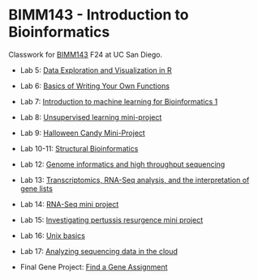 # BIMM143 - Introduction to Bioinformatics
Classwork for [BIMM143](https://bioboot.github.io/bimm143_F24/) F24 at UC San Diego.


- Lab 5: [Data Exploration and Visualization in R](https://github.com/Pam216-creator/bimm143/blob/main/class05/class05.md)
  
- Lab 6: [Basics of Writing Your Own Functions](https://production-gradescope-uploads.s3-us-west-2.amazonaws.com/uploads/pdf_attachment/file/173593519/HW-Class-6--R-Functions-.pdf?X-Amz-Algorithm=AWS4-HMAC-SHA256&X-Amz-Credential=ASIAV45MPIOWR56EPIPD%2F20241203%2Fus-west-2%2Fs3%2Faws4_request&X-Amz-Date=20241203T200434Z&X-Amz-Expires=10800&X-Amz-Security-Token=IQoJb3JpZ2luX2VjEDMaCXVzLXdlc3QtMiJIMEYCIQDYOk%2F1G0RPrvGWNCm3KIhka1BennZETnFDaLccp7mEJQIhAIIys2MDuc%2FmR5IUAjK1Niv3q5PLXN7s3Q6mPfsEPsRtKsQFCNz%2F%2F%2F%2F%2F%2F%2F%2F%2F%2FwEQABoMNDA1Njk5MjQ5MDY5Igx31WFt2SV7yepkGPYqmAU%2Fq1uAxWEAY%2FwBuV1pNVfMFHJHTWqzlAZWu2%2B2AYgDKqkyLycAfgc%2FHSS%2BKxeJz6Id2nSlk%2Fl3SOeIEgmFcLnm%2B5pSwD8n8R1Nr6U6h02jwJMb%2BtSt9IsPKg6KDn%2BdXTuL3lZpIiq7%2Bfe%2FZbvheprabbndKbkGOXPb3sLyNKVy0mM2XqXAV34h4UeJDbryhzGzN0DPc%2BjJnbyivJ3XemFMw2o0JBItoCf7K6Oyg%2BkF0WxWaPNK2iwTIlkiuRVK99in7F0B7%2Be6oDyzpmCyHK%2FhKxsXYUkyOhZKIKd1FzWM8YqxVEaRcTFkiWWSe%2FdxKZmGZqBSJ2oKZvDWcy9v94h%2FbHYFYEFZv9hGD%2F036iFPGcLFdpZSPtiknj8tNlAzu5XzWEVmGoVYmVg6F28m1jfcruS9DpUu%2Biood%2B5Q3v5coChTykyr61kdJBZkRyeGFCYrTZrB7FmGrGGzuMo2fvbiNuoefN6kpaWjTdpX6SSzXF2yNMHG1AdrTl93UPoRXe13E5ol13TTunnxu0PKPP96oGzp6kekrCM4U7%2FqFu6uTCPwqEiOttOGkkYZtmRqrz%2BUBUBhrodrAM8jV0jGiTkPV33WryI50yE%2BekPu1V2BkfSbNObUSoM06txPowzFTCBeTWQCFh0jWHHBTuhjw8KwdBhVmEVoe0%2FXR11DxJFXXyD0QFT3%2FDBnHL2vJwudSRdiKL8NUK4e1MDBGfbj4Pt9MdzCmf7Vu8GgNV3kycv70rp53pJoC0ssJREbD%2Ftnh9VivtA7966s%2Bz%2BL8wCUbIq0f2MoMtprYVkjsG3NQS7BuTjIyjEjDVtEJVH2Peo7cWWTCBCpGuoiRjZAFA7VnQtSjtKrTfBa%2F%2FBsaw1nw%2Bj6q9sOeWshIMtVMPKevboGOrABhiClnGOmN6NFeMM%2Bnmb5PHJdDmgEMcsAPxSiDCR%2BCyiQ%2Bs9qplAcdVtnh68FbIu0MUbej3Ascjxhp8VS1XG3mqotbc10gorUaRD1ySPGjuclZbygtqZLE0WxTbXvKuCsbGoLHO%2Flhuv1t5OvKdkF2JN1d4O0wzDig5kjNmsKUr22lRkZGCdt3ThmhJg6Pxzj1rwaFPMpmqJYJCNCvH1VCsGdDI92%2FOc1IuqR2iPBp98%3D&X-Amz-SignedHeaders=host&X-Amz-Signature=10fee33c2262fec126cc86f9210e566c9e44cd8935d6ff1c3b255b0f286d08e2)
  
- Lab 7: [Introduction to machine learning for Bioinformatics 1](https://production-gradescope-uploads.s3-us-west-2.amazonaws.com/uploads/pdf_attachment/file/173995757/Class-7-Lab.pdf?X-Amz-Algorithm=AWS4-HMAC-SHA256&X-Amz-Credential=ASIAV45MPIOW3RWZQTGT%2F20241203%2Fus-west-2%2Fs3%2Faws4_request&X-Amz-Date=20241203T202055Z&X-Amz-Expires=10800&X-Amz-Security-Token=IQoJb3JpZ2luX2VjEDMaCXVzLXdlc3QtMiJHMEUCIE%2Bal1Y5dzW9ZBoR5c5aLyWszBmfwLivVv9YOu10LC3kAiEAxHtSnvlYWeE8AF2tzdQMgIOvguOoXCCsxM%2B%2B1ac5TjgqwwUI3P%2F%2F%2F%2F%2F%2F%2F%2F%2F%2FARAAGgw0MDU2OTkyNDkwNjkiDMxks68YwutCsl5MAiqXBdpIbu3G%2BpK3tvJCXjnHctqPZurklJknlaFUPTjjzyvcpE2Wc5TBND3Y91Ckxgkv5mIzrj9l6fpm0NF308%2BHYj829Bks0pftPUh70qz5WP0tJKzTpIxrFGK4g90LWNXR%2BXpJQx%2BeCxZ4Tbg9wAGfVYi67u%2FZuz3iBhOod8tP1DAhIaR%2Bfw9dZ2vdBKPw6jiwU9WMj5auJVeB4zwehlVOHAzZJ0DsaJmzmbZYf10qyD3jIQyC4EThhqbUzSFDvPmdSdIOM0Vz4BSTxTP1k4rVDgBYiEvM%2FPTwxUI1l8efWInFTCHo8GgENK1OcarKovbmH0aVGm%2B49J8RUxnXcQLSGJ66dfVs3tS0RgpBaGfi5j%2B1Zmkb16nxvjt9cczdprFmluE4n0vvPa%2B29xlEgv0hj42HkV4OCesVgDQNsHSopLvjNJcRLitYSt9IoqZc5Npa7C4QnEek1KZ2PTnOuIiKWDVtPzJF9R6BI7jEmN4TUOSMsqMNKJoDkLmS5QnTJt7QtTq5BT08p2f%2B%2BoGGfnfgo7gUml7UdYVaIcBAmZBLnkR8z2DP6JOOoy%2FtnaCPKuarbOeik%2B%2FHh6YmCSq82P9nEVE5pFnA7TyUnYMbhWsCcN8rRrPBfNmDeuTPC2fcXCjRPQ6zhUA5eR6oZIchTHXKpn8HA9K7yNsg7eTbX0EuZc5qQ81q%2BPnT6ZNIgVX3bKsJ34vLMjdFSmE4XwTe%2Fr9LKuxA%2FQjdEwqCmfyeHjlM03tbpn3lJV9FRwuqp%2BYtEGN%2FIxuyPSSeTLih3ho66007b8IbpAGiYzUQaZHA%2FHd1DtRBQ1yhsA2VcGZUJuOh8hVhBzp5YlsJ0aRewvVPEUiaSAp6PXcDRIkJ%2F5PVy0SSjC93OvA2c95kkTCyo726BjqxAb8EwnvOfo0OwGB5XDxtsaXqmpE0XbQMw8uK1ffri6EdIl17VmSklA6fHL91JA4EvdiYDeU6YS9R6wf8qO%2FymlAUa9UDLS%2B65CCgjr28MiWbade5%2B2Ol1ZXL38TAB423GLcQhTPIVuoSV2Djq0It3rrxftMWLsbn8EVFhI7869%2BRicu9f54%2FOOOlgWc6S%2B7ttRgrZ9oR3e6bpNfiC4D87LNpf70WWGpxUKCmRflRlD3nEw%3D%3D&X-Amz-SignedHeaders=host&X-Amz-Signature=a475d07b08df1a6ac4ed1b8b04f034a31b26750a2d35b0b6b1db8fd9250afd9f)
  
- Lab 8: [Unsupervised learning mini-project](https://production-gradescope-uploads.s3-us-west-2.amazonaws.com/uploads/pdf_attachment/file/175129443/class08_mini_project.pdf?X-Amz-Algorithm=AWS4-HMAC-SHA256&X-Amz-Credential=ASIAV45MPIOW76NOXKAO%2F20241203%2Fus-west-2%2Fs3%2Faws4_request&X-Amz-Date=20241203T202310Z&X-Amz-Expires=10800&X-Amz-Security-Token=IQoJb3JpZ2luX2VjEDQaCXVzLXdlc3QtMiJHMEUCIQC7gX1ojLibArO0JL7t0Tp%2BSN%2BOqOEJbawEJEH4Lf8MZwIgHhF6Uvg%2F1a3%2FPYAMF28cUFfOvbO5I2bq2GzrnCLzHbQqxAUI3f%2F%2F%2F%2F%2F%2F%2F%2F%2F%2FARAAGgw0MDU2OTkyNDkwNjkiDIUQdwSQuhI5bD1vLCqYBRT6wBNLP0ET5kzye475lOPomVEzC9Hy%2FE5XhUYi0Dh%2FwMmvdbgoTjmGRBL5upukzXehzsDqD8vSonwfqW8uux5DDoHtXO0ubjnjW8G7vTTVQzeF9DKWPGdiSwt3CYcdZeBzn6m7azNWaqvkn0GmVMURQRufK6tVaKckUrDGxoPNTCLmrhThTgmKoT%2F53eRo0Qj53VFqvACrHH3eiJj2KVwY4pXTf1MjShNtldcYd9ZuLRLN3DfTftQS5XFe3qu03%2BpxcVhKgtRtKrYU1d9vX9QhfTM4ymlh9DCRFBMAD6VlHPNm%2Fp6FO2sKJz6M6FG2cTzMuDvg2SApJeidXe0lh5X72FDghmkEKuSIaNHqDp12t%2FMsmaDrO7FC93h2NYjr5ndElzXk5d7bi4LAg3Q6r3fNhRuQ2%2BURQILI%2FgS3IJVpJlVEcuVYylbvi9dl5r8w7GrQHk1PhyhAJz9LganyMMp1wnLwhFnuCLWgnwDR0Q3hktBi8CNV8PuEAlfIaczkdQLgVGpEWwh%2FYQAJGPW6hoJ5NgVDYVFIL%2BqugKBYVs1l8Ncc4bDEQ20jJzJ4xCFUvRd5KgA9ApFaugX3dWaQEoquW5MG%2BMS%2FnRp2NmYeFbc3%2FvWUwDFmaRD%2BMUtwu74wHGK8DJR8%2BsMZDNzk3D2EKUZw05dQhdfHJ67AeyUwvrjlLYfrutGLkB9Qf71B%2FEXzcWThPzfIstVjYH7cDohGIiLvY6uOCH7qTD6J7DitLG%2Fnvd%2F%2BINpMTWuoviLmv3xoQs7nHWbU2Q8gS0%2BRmROu4E8GbV9QddOv1z2L1nZB9FumRlX8xIMdQoPoSTKt8IWSXEwLquht0lA%2F7ZB49Raeguh16gbK1pWlwer1W344HiX0i873mnp2eVcwo7m9ugY6sQH3BDV1YSrMfiYD7%2FerQYmwPA6OvSuBWY8XMRkNkKfoNcLzf3NqMtTGJpxmRCDWOkpMbvUIHajv%2BUw9HBKU1WoE3GJ1%2BclNXPH2cjJ%2B0qO%2F8bKYAav6rPygl44V8bpbDbEMRSo2s4Kl%2BwKeD2smcqRz8gOK2V7%2FL%2BslaTmmAEYZNLkVeHB3XmGNiL4kn89KDmAxQKDkmBKqHFBj%2BXgM7Wv0pWNd5BPHF%2FHJuM%2BcBYLFfgg%3D&X-Amz-SignedHeaders=host&X-Amz-Signature=dc1e4cf70f50fd76bd1a1e646c2d439a5c2107150a3aa27baedc0a87e0dfea38)
  
- Lab 9: [Halloween Candy Mini-Project](https://production-gradescope-uploads.s3-us-west-2.amazonaws.com/uploads/pdf_attachment/file/176274616/Class-10-Halloweem-Mini-Project.pdf?X-Amz-Algorithm=AWS4-HMAC-SHA256&X-Amz-Credential=ASIAV45MPIOW4FL6DQUV%2F20241203%2Fus-west-2%2Fs3%2Faws4_request&X-Amz-Date=20241203T202515Z&X-Amz-Expires=10800&X-Amz-Security-Token=IQoJb3JpZ2luX2VjEDMaCXVzLXdlc3QtMiJIMEYCIQD6Fky8onbJhL8riZ8gzM4TCOCnPIN5Y%2B1QPX7N4tsKVAIhAObtyxJ4GUZiw751okxqkpXTLmqIMdQEldVgGgROIaNTKsQFCNz%2F%2F%2F%2F%2F%2F%2F%2F%2F%2FwEQABoMNDA1Njk5MjQ5MDY5Igyp%2FtQDsRzrRk6KIMwqmAUfAAX1thiSVShUFnTMSjreWlsD8NO2O9HNRsqwun0UJCEvQMLPJcTtH%2Fucu83arvNLdfveK%2BvwEvsGMLIQM2K%2BhEtT1hctJ3hHS%2BUnCs7BplVyWhLec5wqCJJrmF4QRNjItk8FqBJ5AiGjC3hmGe87G94JCMEnhO8AxE76uQKXst%2Fn3GtwagLInndz1yn350Bq4vHNEabmxQLCgyBxQdIvPjX7Rlg0y5fTudcFE65d60NKPgH7%2BpkX%2Fv3T9qrt22x0cAgs0Gp%2BwrGZ%2FrslomUK8pmmK7nXp2KoUX%2FMECzSSG%2FjgByOC8mqex4qnOHAV1A%2B06mV1PP9hSFAD%2Fg13LbbJr2VDFcog9fetaLyG9YdIMGo0D7W4rB55YQHSMHgH17O9HzwJEhesM%2BgnhwtaJYT6vgLPOdyTQ0F%2F2sdo0Bal%2BjVbZTDjx4ie1tp%2F5uw3tvdiz28qDW7HLEit1ab4NhuQ7AE2OFfGjawo5Ez%2BH9SnnRE9PmmYZdyhCm9mmYDMQzrKCUE5y3Rgcqa8FuWODlLcz0O33XCoM0OwYb7hOPEahbZ48n15YabedkA6lX6KGCkFu0EVntlqXwpmGIvmLjaJ0WYeEF6FKzYgI2QdmifmjcC6H0KXmV2aHRHA6kTj%2F1fck0VgOWBkvVLwz%2B9Gxs8fDlEPYuzDGZDBCgpqdZSSsj8Ibax%2Fw4kYfQHnaNR0EqEDH2qgEOUmRRT9bKn0WL88VszlejWgEv18AW32LINBlUuTT65lQgc0bzc3FpNTuoAmV4oNuFNzfJX4KoNGMCwXmDwMk2qN%2Bimw8WnTpmajHmIpTIrj9usYV6wwd2h9CCQlJf%2FSjo4ZwKUAHDt95QvkUfg9yailqyRtaRnIcGMYwxC7jInbzhuMImgvboGOrABs1r878TASU88%2FCAStZ3xG%2FRiZzeg80ST%2FwYex9w1SL53Au91%2BsCCIeExwHG3kjSXg8T3DhVgYKpKKkPIhliG6se3gTgQWb7rC%2BDtwKOeagXX3Q%2Bc0vaJLfw0G4K43SNuZdLiU0P8YNpA4hDorMd%2BG0CwtBlwJUbuGEH9O8M188RvuzS5ymHUvA%2BJiH1EyQTAONljiYutp6PEfKg90mP7H0rVU9stp6yqpcC06YPLCYY%3D&X-Amz-SignedHeaders=host&X-Amz-Signature=5f27c100547bb2bb67fdbd2f872c2e35fe313a3c8d106a53850de16fa3f3f566)
  
- Lab 10-11: [Structural Bioinformatics](https://production-gradescope-uploads.s3-us-west-2.amazonaws.com/uploads/pdf_attachment/file/177283879/Lab-9-Structural-Bioinformatics.pdf?X-Amz-Algorithm=AWS4-HMAC-SHA256&X-Amz-Credential=ASIAV45MPIOWRTRJ4LOG%2F20241203%2Fus-west-2%2Fs3%2Faws4_request&X-Amz-Date=20241203T202351Z&X-Amz-Expires=10800&X-Amz-Security-Token=IQoJb3JpZ2luX2VjEDQaCXVzLXdlc3QtMiJGMEQCIH8qCulrJ0d%2B%2FYl8YnS9B3%2Bg6Ivj7SlRHNcgZo7dKLVJAiBHArkg6dWHJNQiZMZc%2BwYjYUh3S%2BLoKW%2Bvr%2BemubhtKirEBQjd%2F%2F%2F%2F%2F%2F%2F%2F%2F%2F8BEAAaDDQwNTY5OTI0OTA2OSIMbuaWyUB6lx2LhLZqKpgF9yqS%2B%2F6tjtSEnnJo9g54nQWA%2BiUbuD9ntahT6fUhyXwDg%2FCV%2BHhnqFKTlLy%2FZBjbK%2FUKeS2%2FZDzDPtszx%2FuttKj6r1Ij%2FIhmDUoCw%2F3aD%2BvTBhJms6R5Z0FkJe%2BAaXOd9bpO0OMLwfPbofzYK1dDGyoHU6l6VqR0%2FYggGRp7%2BYyPqLBFSVrjkEM9%2F%2Fcw1hjOGXo3OD94pF0fdyVCgPRHiqnbdWKfJ0oloOq4HiOyPatHWL9x2K0af5H76mPh62PzmgCZJgWC%2BP79iZVXcp2vFerQA0DBN6hJE0uvJzi0NuGjm2ce0txJyUasJQIpidgSJoVsNSvvheez0Qqi%2FPAwrVNIIbiVjrvpXTNd6EVM8sv80h6DmFmWBS8Re%2BxJ7JgtREBt9BNfQAbF7eva2qwPpMkXY5f124%2Fi5A13lonDUbV%2FNymL7N6VS52Z4exIAahy3NrlJi9jEcIDnQnbGoFLsyVNBg8BNx3fGmTUQ4d1Dq4KP%2BuYXfVeabzhLL6JJA5ANGvg4nHxxu8LCtmkPnnd4WtX3Btl3gHrSPVMOXsa7c4duMbx1oiNTQ%2FaS%2BLC%2FKZaCBHuEpHksegTVsNUZuqpVW95ZKf2L1eVyXG4PfAgycMdj6sIbOiRK%2FRyJybz0KlHRqzofYQ4TfOWJXuiXrGJghr%2FkQ3DSvHWLMrXuY%2FaX9CHgn2nc7poixWpnCr6pLlfY30nYTWMLuvVF6ArxJVKCe%2Fw50FzJEbq97DVygQ0zyppYDbhHVrOHTGMrNOlSd00r7F1bPakAIgSHfkWKsDxsb3b1MwM8ql8%2FNzrSwNvVGZgx1uBjd7rnZgbjA0Hvuwj4KrFCBUojAiu4d%2FcG3uY4wgTAyb6RdI%2BcZCGpq3eFydpZHTdcFMslzC6wL26BjqyARRcgGRWNBHZIgs%2FwB6X7J9KHUqDgjmpJVlQ5E3ZTT4oTBOMzmZBseUAmKNIsriQbLNCt7XhnREAP4eWgkfr5EpcJdAOVbuhAbmc4NDHc%2FYJGdPEW1tRVvx%2FOxoes6XDG1kLCCR%2BRiR3iFRvgDIJUDCD%2Bh4V2qZRi%2BA%2BtpuDS1TOOCHpxWw56jqV3nSxgNRoZ1DMbK1glxjhY1TsAgL2SarmDo%2F76HvwgoFVhvkuHW2wGMI%3D&X-Amz-SignedHeaders=host&X-Amz-Signature=4efb2c5e8573371ed13c645abfc7fef660843c24f7ce36bd29888a92086ea881)
  
- Lab 12: [Genome informatics and high throughput sequencing](https://production-gradescope-uploads.s3-us-west-2.amazonaws.com/uploads/pdf_attachment/file/178185402/Class12.pdf?X-Amz-Algorithm=AWS4-HMAC-SHA256&X-Amz-Credential=ASIAV45MPIOW4FP2LFNE%2F20241203%2Fus-west-2%2Fs3%2Faws4_request&X-Amz-Date=20241203T202900Z&X-Amz-Expires=10800&X-Amz-Security-Token=IQoJb3JpZ2luX2VjEDIaCXVzLXdlc3QtMiJIMEYCIQDYiOIWgm95EBK9deGbAvHpzwkqWA5tU5A2TqVS9d%2BPjgIhAM8aaL5I%2B1MSXGaJUMqoPGHTi03IroGnOQigx4yunPEoKsMFCNv%2F%2F%2F%2F%2F%2F%2F%2F%2F%2FwEQABoMNDA1Njk5MjQ5MDY5IgxnYM%2BHUsuT90sVa1QqlwXzKOuhZRUwg00shPxO%2BKDIIfMqX9y3rTL6Liu0OwkQFuRg3%2FCq6Le1cBe1JGGprFagIkPKY2Sz9hCo19OGIVOYfPSqEi0aCCPFChc5yjaqaQOlBopKcEMvUpRTMnrrvWV0gS0UOMB0SJksPXjxQ8QGFP9x6175Dg50fHZa4R074MrengaXoNUZTnmUPxGplTCwqbQSi1Bk7zqgOQUzUWHq7Azrsdib%2FHFdTP06U3vnvmaxRYetbvx4gKihIg0vht9%2BbznpmJGeyzIR%2FlTIqs9BRmoJKTYc2JpGN%2BLmE3RH436hFNrRs7CEc28qteNjTQiWYpTFlc7WPe1Tv1r2Jkg2OqA5M1U2lc7sOiJGPiCxF%2BuPzjt7NkCt2CMzvzZtMFQjL9o9MB56OrYSp1KrrbvWuiF9GRgYMLHo6g6FoBl6KOzNoWoEHITXBNxEflF%2BcRi%2B%2BdU1m3cAa9qVyWKZwr1tI8QJAtgLuH46%2BkT1RlRm8h4OIlp7kvMgHBqC1mzwKjC%2FvKVLvlRnWc4cKFu7Z3yfIFLf9VPhnVMHfqTcd48w8FFJzxW7R0bYmtu1ijrvc5qdDnsah%2FWh2nBFCtAkarhfqgsH3UiJBKib5ZdlVZu5ydN%2FGZYccr1Pbjoob8xuDqnx6vYsWzOWfNGPx%2BGW29XA5FZL3uAHio8LyWX7GMamG7dCx14lu24FcF9%2FYg86C93Bx6y8%2Fcd4nV0X2JpKh5rnb93ksZ9uBH5d%2BERk2MvVaaY%2BeSALi2gQXL9VTSPrvwVhPnZXE%2FkjaFjI3OJZlsCiXhiynffF%2Fguw9gMt%2B35FfOSdzHWeB9mOkZ%2BQP5c6q0kQ0IfdTBanDclvJVmFjdedqFPmhRmm%2Fhw5n6aew90TJkz74tTA5UAwjJC9ugY6sAFT7Na49RExvFeVOhe%2BJKW38k%2FuU1krtiDDgJ7t6BXSdS8FhRZkr6YFMEC8MEuUyCJFb65b2SKYDPRUUmqnN0wib1WkkI8xID9Cd%2B479bQNqUtLmmNr6T0j%2FeDUK86hX2rHTxxAuBP5IBrufa8McB3zuIXX0layrkZI%2BzLmgcfjL5mllYJjMov9rwAqf210JDTF3NBD1O3QnyOibMYlUa8kzEabVgEjSzyCnE4h%2BXevpQ%3D%3D&X-Amz-SignedHeaders=host&X-Amz-Signature=42527caa1ad6571a8f569862380e6fdde94c5d5817a47b9ed298919fc5006ce2)
  
- Lab 13: [Transcriptomics, RNA-Seq analysis, and the interpretation of gene lists]()
  
- Lab 14: [RNA-Seq mini project](https://production-gradescope-uploads.s3-us-west-2.amazonaws.com/uploads/pdf_attachment/file/179512760/class14.pdf?X-Amz-Algorithm=AWS4-HMAC-SHA256&X-Amz-Credential=ASIAV45MPIOWYJW47H3R%2F20241203%2Fus-west-2%2Fs3%2Faws4_request&X-Amz-Date=20241203T183007Z&X-Amz-Expires=10800&X-Amz-Security-Token=IQoJb3JpZ2luX2VjEDIaCXVzLXdlc3QtMiJHMEUCIQCQzlp80Dn5UCMVDajFy0HUC6VTS0HuwcMOvYrgll%2FCHAIgJmWWHbCmlAbO68mu4LhHyXznfTz0Nb2M1t4Kz7kcaRcqwwUI2%2F%2F%2F%2F%2F%2F%2F%2F%2F%2F%2FARAAGgw0MDU2OTkyNDkwNjkiDLMFtAg5o3WxC%2B7qFiqXBbOKd4NlV5RiYOqFVtCnt3M6T3VKdYlLcZGgP2CHONFYNoLNgyHIdYqfX3u0FdU1XH%2FYYzyGah%2FiEXzGY3SbvTZDOBPjDjg1%2FfEoaIuV5Oa9f7v7uyprIQ7KJXdgxKzZ%2BgAeU1Co3xLM5x3%2BZcwM3TfVbCv4JDnFguAQArpfkhNy6L1%2F4uhsBH8E7HxguJEswWAF2iJsLD%2FUBPe65wuUneil%2Fisbdqv3L16zXaI4OdtIoTr9%2Bggv%2FJn3P7St2uhD0GvcD89i96B4Qczq9KynrkGzBUELpSbstcpkFP3fLTGM5n6o6lJdJ2iQvcBgM6xrN6K6F7JDjWNfXfOljMxCiORo9fGDFQjHYaCu8uH2Sd8zr0aD5j2ZgWTFVdt4JmdV311HxpMf4e2jdcI%2BbNBsTIbqrVsRy093QBCEcwS%2B%2Fc2M253Yv%2FM%2BY3ucdX4UHMRS3QatRLaTC%2B%2FHj9IPNI0EzOlhN1O8BVqKwXtEyZUDgLYHEXDW%2BUxXwYj93%2Fc72wCC3dEDjqlDuQrOK9fh7Os2GDIdkuR%2B9fDt9SsPj9JL9Z9uUWyL2yOePIGWTvRrdnAZZH0ZkWBgz6zS2wDuvyMmKm4t04Wk3CIoPvdnfWPLeLe%2FuILWZ7HS8CyCDs9CI%2FQYXVrdjVG433j4YLnQxl6ABZ6amQDHY09XiN8nSj2JAVyYY3FLPqUADz3lbN0UsmGuOr%2FpJrsAgu9j4GS48x%2FYnO1y2zjIvIHcR%2BF06P04amgq7c%2BlVIsunCoIRvThluDqhibkDdd7GBywHjtfzMK%2FvsMyEERmacwmowB1myZpTUgCpgKzBvf4IJFy%2BMDjWOjbjHQXARWgNunXb02K4up%2BFY1HZtzCAP%2FMPGpjmVbWfaZpK4NjamhBWDCEhb26BjqxAUV2BVLhxlHQDzFQxu5ciSaf2BVHJQivgg6b0TQaRhstpAG7dWSOXuCCL0x1mmvcut9O15olVmMxphUFSAhlYLv9xU7%2FplZur5UJq8WxI2K4xNq%2FYGKiwFXZS%2Fj2At%2FZOq%2BgwyjOY70n2p%2B049O7pdmh44CZ9u8Zv9zBDBrdz8cayjtA5ktbC3vZYUzAgnI0dQ3DQAdN7W8kqD8nKELqZJ4aF4F%2BvEFNdMolzEZpBZOLHQ%3D%3D&X-Amz-SignedHeaders=host&X-Amz-Signature=5add8896b341d4f4f4156ac96f6c699e2a98aceec12b53ad5be8d1419d8fabf9)
  
- Lab 15: [Investigating pertussis resurgence mini project](https://production-gradescope-uploads.s3-us-west-2.amazonaws.com/uploads/pdf_attachment/file/180686839/class15.pdf?X-Amz-Algorithm=AWS4-HMAC-SHA256&X-Amz-Credential=ASIAV45MPIOWZOKU4KDD%2F20241203%2Fus-west-2%2Fs3%2Faws4_request&X-Amz-Date=20241203T203059Z&X-Amz-Expires=10800&X-Amz-Security-Token=IQoJb3JpZ2luX2VjEDQaCXVzLXdlc3QtMiJGMEQCIFyG3a03ZHL%2BxZiDlfma2ioqvmxFMjngkRv51VQ1gUe2AiB%2FQ6ISGpZ4Gs5ru2FYQnNw%2BaxNmqNAQ27KTVrN7YQMHCrDBQjd%2F%2F%2F%2F%2F%2F%2F%2F%2F%2F8BEAAaDDQwNTY5OTI0OTA2OSIMjCNIG18KdZud7JrGKpcFgMr4mLCyEAQ%2F3hEK4ZTLRPTiUuqU36P0EONB%2BzbLOvaA3f9gkTTqH4yUa9Lvb4XsZUDsE7KzNxebb5XHF%2FovJwNHillYoMJSZGoFxt9bcydGhU5Cmzk9bozAfrGH5yW1V6iMX56JJB3kvOK6PhxRjESl3Je6Kd5Xy1h33FbSWmP0G7VUJqzMXHV0GqVjZ%2FjR3VAmreQ%2F7nFZ%2FlUvg044q7Qp1S07ESHqAGsHdgI5bhnTLSyEwbnSaAFw2jVgjhqo1Ox8auQ7ePMDRKIvhmK6LshR8%2BrBYrXpzInP%2FNIJ2uPkYuSuCf68MK7e1y80G4dR3j2ohAe559CUx0ntWxRNti6YDI29j6FFophcHB4AnnFY3YX4O8fUHOVJKR3ldz190%2FzaRlRPU%2BArOZ5e9JesrNA04BpKf1e7cX%2FoIyUDgLp7RuklHfj8h%2FEgWpL287IzNeo9STbpEw0c7xwqhyJqosGmHVDEV8YFhQTTH727Xjzoj6P0vUtBLkm72jZox1ll4ByO2IsILek97VMz4fiFl2PR%2FOXVOuZdXkKhAvGbcNqQKNOo%2FHxVMI%2BoAwxQlKFwxp%2B%2Bc75bMK1QfeSKuR0k4xUQZOrTlki8rO%2Bxo4nYROcf7mbnUHhzBtqcfWeygtt0U8yXs7Nm70B76%2FjfEJHQFuwzD6SB1hsRb%2FLbJDWIr3tIROlGyLjxksKeQacT334AOBPTY58RLQkYKcklJh8tbsdReb7OU80Jn%2FymRYBm7Yjfa9rkXfQJbP98%2BD3oHUGDtniV7mEgEjesI5wbcRF8WgIjbJzD2Shimlmp0WzcNs0MtP3ev40OAcb6I7zbGhx7eS%2BbvIOQvT3yaOggsxSHSZmwJZq1mNM%2FM%2F%2Fm4GTU%2FlbIYCpjgwllMLvKvboGOrIB6glOl9ayNK8hqzta%2BORgKImhk7kAsjpGeMsYaD6KffRc5P%2FfwNtRxiuP6GYox86OIlDf67ROlWpKLDyNIjpq%2B263CR6nyYQqQT2uZquclOxK%2Fz7%2FwE%2BgfesvsEnUQuA1c9SzJ6%2FWvfPSzXo2C090QBrHkoYWTw6X9dudzEnSaEgwqfgByS4%2BkXQwiAlmRKLQJqrWoY01aunh%2Fxm6bGvIEGAIQFCzoVVHE7lpr%2BXwPKXa5A%3D%3D&X-Amz-SignedHeaders=host&X-Amz-Signature=7832d3de28fcf846907da62d4cd5e06d90a7840a08aa8abf51d0878c4bd11a22)
  
- Lab 16: [Unix basics](https://production-gradescope-uploads.s3-us-west-2.amazonaws.com/uploads/pdf_attachment/file/181252712/HW8_unix_questions.pdf?X-Amz-Algorithm=AWS4-HMAC-SHA256&X-Amz-Credential=ASIAV45MPIOWZGMNUIEW%2F20241203%2Fus-west-2%2Fs3%2Faws4_request&X-Amz-Date=20241203T203048Z&X-Amz-Expires=10800&X-Amz-Security-Token=IQoJb3JpZ2luX2VjEDQaCXVzLXdlc3QtMiJHMEUCIQCteYrzGb8IhNhvkbpp3jSkzo8P%2BnHMk%2FzoX0UJRehwHQIgTi%2FI7WFj0iM0HYPvo0U1xPD0tT1exPXYcVjShPgTSmgqwwUI3f%2F%2F%2F%2F%2F%2F%2F%2F%2F%2FARAAGgw0MDU2OTkyNDkwNjkiDE5lnoKAPgo%2F2VNh4SqXBTRVf59Bm6pm%2B1JsXSHFnHEDlxhmmOdXl3gH8E0NxbNzmnbJAfqeq67HEM7%2BlutRpg7rn1ntofQ%2F1pL3LzjllADEUE62FUXC3BJcPrlGNbwQrD1rOv35HOVXpqeKcDgbb5J%2BJ8ELx6otZQp%2Bb2sBL%2FrwPY%2BQOXuvMuo4iQOtMu3LmB7cSFKsmiohGWdI%2BUSHjz%2B4IY9d6DGzOjQrAaI4Bn9kuZxm%2FOn3xVrkkCUwx5PGNDJ1qSae%2FGVlWiedLAK%2BMSJYvKupeYukQk30eTL2dnkSBu99hkSlZwScM2zHD5A5lWP0Ac6hiGDJOWCatPGLEurCj9okIU0wARMow6mNzOmWq6%2BgPyjFgdh75gCidEzBBaRDAQXiRzuYP7FAqXSRVyJLkMQl4fM8Jz1INg4SK%2BoJ1NbJjPiqme%2BsEenw%2BabNGP1%2BOw5oo27dAAH2ta%2FeGE9RwvGPpDlwJEOAOVPgfO%2FfsCb6fRZiLUVCktZuJIWdXHIhmjLmEtn55fSMzd1xN1a88ghMiv%2FJNxLxg023tPL1rjOpAc%2Flodgb8y9E48hYPq6vVDcYxlLw6Pd%2Bqu6dO%2BiNXs%2F4JVTIsws2QNDYRz4D5rZHa%2FUvzikgHqC59sNNDK1h0b%2BLFjgYk2wjaiOSsvQfsUBUmnYXgk12loXE0dOM1YBhqOzEXOm77JfvNbd%2FyZFGb6s%2F%2BaSwVUFgLuiBiYN70vqrPgG%2FZswRlcL%2FjWSo2yoFKzFRioIJLb9u%2F18ZOKCusp9uAKHGuuE7YEknu0wjTXbUXrMwEjNllVbwOjy%2BdW4Roei4DjU0zNAo58KnqEiPrXFD00axXaWxwZth38l%2FY98miWPXdGxdPVen51wjLhJMbx0HBSN97BE49%2BVIsBTTKRVrrDCXyb26BjqxAV%2FKPQbtO0cvtrwMqXeYvxDi3WLjJA%2Fn3MEKVSn4dm4IaYDMDC86ovPaUHZ46bAlHzjf0S9RSk76A5XPD4raOXWVY21brjU9U4WoVO254g1%2Fhz%2BB0w9LHLmpFil58jMVqx59nbYoE4ScntvlmptIscooMEINITKM9HTEy%2FpiRjEFvAVew39ExpbXs%2BIOHagI2Amp%2FjEItwUIxr%2BYOMw%2F7Sa3MBxAyZ9iiGXxYr6l30K%2Ftg%3D%3D&X-Amz-SignedHeaders=host&X-Amz-Signature=b7644b5fdfbbf115ba74a3cdbd03f8b65168ee45d9091f4313cd0a0ede540135)
  
- Lab 17: [Analyzing sequencing data in the cloud](https://production-gradescope-uploads.s3-us-west-2.amazonaws.com/uploads/pdf_attachment/file/182436424/Class-17-Extra-Credit.pdf?X-Amz-Algorithm=AWS4-HMAC-SHA256&X-Amz-Credential=ASIAV45MPIOWX2FUQWKZ%2F20241203%2Fus-west-2%2Fs3%2Faws4_request&X-Amz-Date=20241203T203230Z&X-Amz-Expires=10800&X-Amz-Security-Token=IQoJb3JpZ2luX2VjEDMaCXVzLXdlc3QtMiJGMEQCIHrGg6ClcFjgtg3cP2zkFmmVREREGE0dcb%2FQv0IMX7w%2FAiAUEF%2FE2BUQ9f4lfTmgm2F94J%2B%2B22VM2fhQ3PM2Le8RbCrBBQjc%2F%2F%2F%2F%2F%2F%2F%2F%2F%2F8BEAAaDDQwNTY5OTI0OTA2OSIMxvnKJ2Rf%2FjfdKCGOKpUFydyMdK0RujhfN8NjI5mWfNKz9%2BVM7n1y%2FLA1TQXy2kQJ%2FQhoa2kWEEQLTsVB49XxqlMcKThlStwhi8mxTPY%2FYuArBWX2JLAtpfY8nZSyTu5Kc0xP5sjn4DwrOBxgv%2FfpXsmGukSs0dYGtJBgOZRz4S9sxAEinVRtj0KmHkX6KjR6z7vGPF9H2lRIUzjB9Klw%2BvnD%2BBsDT9%2FvyMuw5ef4hoijTiyAWspEHjRKk%2FBnV2rF6Z3vMWv0aBl9qxHxHlQdLdmwWbx%2BsY8nRMGi1MP%2F%2BOZe9l0xoXW%2FqemYlvBjZIXzctuNE9Dcq7YZI4a7RN79%2FMK0%2FB9uzmuXORqfdg9Tn7qBZppUzPgi%2FbGHUrTgnkHXpbHKu0fxXK9VMKQkbPTFMLsjzXo%2Fw2mOkEp6VdC3hlM5ErVhNQ8ubxlCfUH%2BxRZIakFzyf02eackzo0oAtxswpfqDiX2G1U7%2FInpQKBk56xjcBDR%2FIct48n82ZHcWRv%2FvELZqyhAk2rlfXLD8EzorncJD1o0oFdTm9%2FFoynmkE%2BlvdhsglQ3R4VVKJihHP%2BtMDKXS%2FWdsv%2FuHh6hKyVhS1ekwAf0d4hkbbF90L4puJRei7zwaIMA%2Frqpx861ii0xqxq5hiMRwjhdlwwdIbrcHzcs41lUniMIODXnS%2FpbM0YFz9L2IGeyUC7gMFyVxQQ8BFNlgTFwnYi%2B9AfLCzM2v9rAdZXFCJ9J1pLmgUgAaEtYgkRd5akYPW21P5VqIBCm6LhgCAGdU4UZwGlg3qkEF4LQPWQms3DTk7t%2Fown07Lswu1tEFLbH8B6GJv0ygj0q%2FCOwwRZaKUQJ%2Bd1BwFO1MXn3uUiNm7RjEjIiNr0s5wb1E4qfroT77MJ3e0mp4RD5xtjMEzDar726BjqyAQS4yCJaVyFUY3m1kFncWpZOKfCsB5%2BJZdtud1aw%2FpqT79kFf3AGnL%2BHLDQSNZx7LwFKG%2FBM3FsrkDKDabEzWDsRG7vpbEB9ZNbtt8v%2B6x6%2BItUV7TJOXLy%2BzKLziccfJPQ2Y8nGWrl44C4YBFgpy1aESzbB9xWbo9zkXOHeuTHsPBJwwoeCdmotSdw0AdgrxDMSLSGUR4CQ5zP8idcCGOK2WVUJ7BD7Ay9zLkLwBXAKgDc%3D&X-Amz-SignedHeaders=host&X-Amz-Signature=504877be46194f775bfa4b2b06eef8fb8f57316dd15bda6978ae5ab5b8bfcd0e)
  
- Final Gene Project: [Find a Gene Assignment](https://production-gradescope-uploads.s3-us-west-2.amazonaws.com/uploads/pdf_attachment/file/182100721/Find_a_gene_project.pdf?X-Amz-Algorithm=AWS4-HMAC-SHA256&X-Amz-Credential=ASIAV45MPIOWVVLGHPZ7%2F20241203%2Fus-west-2%2Fs3%2Faws4_request&X-Amz-Date=20241203T183708Z&X-Amz-Expires=10800&X-Amz-Security-Token=IQoJb3JpZ2luX2VjEDMaCXVzLXdlc3QtMiJHMEUCID0FNP9SD8wY1vNJHZl62rNoy5rb6K7708QKY8W9qwmLAiEA254zXbyDBmapB5%2FQv5waxFhzaIKN7DSpz1pmFXeadXYqwwUI3P%2F%2F%2F%2F%2F%2F%2F%2F%2F%2FARAAGgw0MDU2OTkyNDkwNjkiDKVqQKxSw3KF9Mcg4CqXBWL6zW4PLS0Uhl1IDQa6G86kmtfO0l8ywG13bnCJR3nSwjDsf3SME0zPgoFBPugZmvASgrEIAYxflHc%2FMs9GSRRDY%2FQffllso5b%2FMDPfuNn6aCW1xZ34VKyLt87q4Pk9%2FI%2F6g%2Bh3nMf6s0iLMyVpIC8PtX3avwk0BklSGsQQqfdevbQ0%2Bpis7Z9PNJNAbJNp4pixNWvT8Qu0F1mznIFz62dDSS07Pu7P4dCB54ivqXa3WerXUrNwpBqmsLvapzAl0s%2BWvRTPLmKwbo7ver0wrBWnXh6B2GK7N3XQUnTVvPaqOxvCOpHOUJLIRDaUmKvMqu8IaHbd3iq5lv%2FR1Er1upRDka0FWXchgGZ6sih0yZpVgEb1kkJP7gvwk2hfIx65B%2BOLcFHFQMxsGInYTc%2FsaMiTgglDXkaMmb8UK%2B7qqdgDfRnRNhJb4JgeCT%2FfFuNYFpsk0idXOwNCeABC6TamWsPE25He6UrgdvcpOlQwiQgrhx7u4H3gmZ4rwh2c7Lgc4JPugG9BTNFgRPAvMy0HZRcBy%2Bj521NrRUsgOHbzka0Z9Nzk1u7QY48VdZnljxt61XEbD%2BZN5xJMdI38oTl00ZlWQ9B0a4xF2rSin46Qs12%2Bvvm6AirtAZZPPc0sVeBnAAk9tPI%2BOcqJgoavCSOkOJqcJyDDCDd719aLZC1bchGAOWUj64WzC1HtKe9Y%2FdZ%2FTXT%2Fx0O%2FEnoh0kwH%2FwETNuZxnGtQVD0l44rqnhs3y4KNRa2cWQr4pppdcc6Slwit7NzCv0dwSehcWZVV5Gnk7vKl0qtWVdBxulz8H3mxZPBbXmGsUnVEyaBJOugkX3s3X%2BTLXvXfw9cIUp%2BHB%2BOABTwzfu2JX5c6pDt1dVEizYgXcVg5XX8k1TCxmb26BjqxAfaaEa98vatVBv45LSSClV4tdcn300Q33kd3mD6jUagSGs7A5%2Fbuena7niVJKhzufulW4JnHTpooA8%2F3zTvLzpoxCFP%2F6k9NMiM%2Bjq9OjnfJ2iL9Ljk1uJJDgTAq3L3FaoVn9y5XtUzkn56S5w7XN45oFwXFn%2BqrUT5SMWexHTy4DapA5yh3t2OvW6DIYc61TjEbx8HrH7l4jGdgY6XEwNEYB96vgvUoJqe%2BXPFZrbPdJA%3D%3D&X-Amz-SignedHeaders=host&X-Amz-Signature=e69e1727e5358d2e7637500370e3ad2e7995020f656ee9248999582ec5ad5193)

